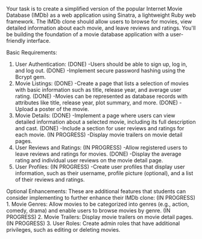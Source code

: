 Your task is to create a simplified version of the popular Internet Movie Database (IMDb) as a web application using Sinatra, a lightweight Ruby web framework. The IMDb clone should allow users to browse for movies, view detailed information about each movie, and leave reviews and ratings. You'll be building the foundation of a movie database application with a user-friendly interface.

Basic Requirements:
1. User Authentication:
(DONE) -Users should be able to sign up, log in, and log out.
(DONE) -Implement secure password hashing using the Bcrypt gem.
2. Movie Listings:
(DONE) -Create a page that lists a selection of movies with basic information such as title, release year, and average user rating.
(DONE) -Movies can be represented as database records with attributes like title, release year, plot summary, and more.
(DONE) -Upload a poster of the movie.
3. Movie Details:
(DONE) -Implement a page where users can view detailed information about a selected movie, including its full description and cast.
(DONE) -Include a section for user reviews and ratings for each movie.
(IN PROGRESS) -Display movie trailers on movie detail pages.
4. User Reviews and Ratings:
(IN PROGRESS) -Allow registered users to leave reviews and ratings for movies.
(DONE) -Display the average rating and individual user reviews on the movie detail page.
5. User Profiles:
(IN PROGRESS) -Create user profiles that display user information, such as their username, profile picture (optional), and a list of their reviews and ratings.

Optional Enhancements:
These are additional features that students can consider implementing to further enhance their IMDb clone:
(IN PROGRESS) 1. Movie Genres: Allow movies to be categorized into genres (e.g., action, comedy, drama) and enable users to browse movies by genre.
(IN PROGRESS) 2. Movie Trailers: Display movie trailers on movie detail pages.
(IN PROGRESS) 3. User Roles: Create admin roles that have additional privileges, such as editing or deleting movies.